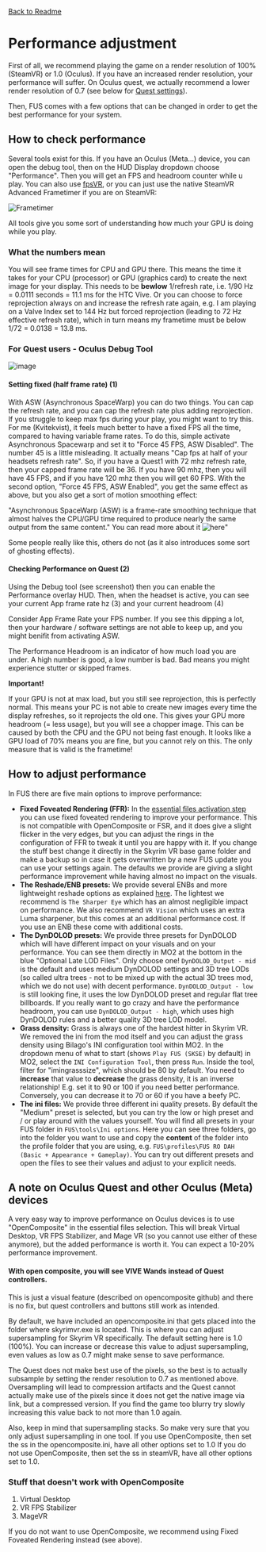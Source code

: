 [Back to Readme](https://github.com/Kvitekvist/FUS/blob/main/README.md)

# Performance adjustment

First of all, we recommend playing the game on a render resolution of 100% (SteamVR) or 1.0 (Oculus). If you have an increased render resolution, your performance will suffer. On Oculus quest, we actually recommend a lower render resolution of 0.7 (see below for [Quest settings](#a-note-on-oculus-quest)).

Then, FUS comes with a few options that can be changed in order to get the best performance for your system.

## How to check performance

Several tools exist for this. If you have an Oculus (Meta...) device, you can open the debug tool, then on the HUD Display dropdown choose "Performance". Then you will get an FPS and headroom counter while u play. You can also use [fpsVR](https://store.steampowered.com/app/908520/fpsVR/), or you can just use the native SteamVR Advanced Frametimer if you are on SteamVR:

![Frametimer](https://github.com/Kvitekvist/FUS/blob/main/images/frametimer.png)

All tools give you some sort of understanding how much your GPU is doing while you play.

### What the numbers mean

You will see frame times for CPU and GPU there. This means the time it takes for your CPU (processor) or GPU (graphics card) to create the next image for your display. This needs to be **bewlow** 1/refresh rate, i.e. 1/90 Hz = 0.0111 seconds = 11.1 ms for the HTC Vive. Or you can choose to force reprojection always on and increase the refresh rate again, e.g. I am playing on a Valve Index set to 144 Hz but forced reprojection (leading to 72 Hz effective refresh rate), which in turn means my frametime must be below 1/72 = 0.0138 = 13.8 ms.

### For Quest users - Oculus Debug Tool
![image](https://github.com/Kvitekvist/FUS/blob/main/images/aws.jpg?raw=true)

#### Setting fixed (half frame rate) (1)

With ASW (Asynchronous SpaceWarp) you can do two things. You can cap the refresh rate, and you can cap the refresh rate plus adding reprojection.
If you struggle to keep max fps during your play, you might want to try this. For me (Kvitekvist), it feels much better to have a fixed FPS all the time, compared to having variable frame rates.
To do this, simple activate Asynchronous Spacewarp and set it to "Force 45 FPS, ASW Disabled". The number 45 is a little misleading. It actually means "Cap fps at half of your headsets refresh rate".
So, if you have a Quest1 with 72 mhz refresh rate, then your capped frame rate will be 36. If you have 90 mhz, then you will have 45 FPS, and if you have 120 mhz then you will get 60 FPS.
With the second option, "Force 45 FPS, ASW Enabled", you get the same effect as above, but you also get a sort of motion smoothing effect:

"Asynchronous SpaceWarp (ASW) is a frame-rate smoothing technique that almost halves the CPU/GPU time required to produce nearly the same output from the same content."
You can read more about it ![here](https://developer.oculus.com/documentation/native/pc/asynchronous-spacewarp/)"

Some people really like this, others do not (as it also introduces some sort of ghosting effects).


#### Checking Performance on Quest (2)

Using the Debug tool (see screenshot) then you can enable the Performance overlay HUD.
Then, when the headset is active, you can see your current App frame rate hz (3) and your current headroom (4)

Consider App Frame Rate your FPS number. If you see this dipping a lot, then your hardware / software settings are not able to keep up, and you might benifit from activating ASW.

The Performance Headroom is an indicator of how much load you are under. A high number is good, a low number is bad. Bad means you might experience stutter or skipped frames.

**Important!** 

If your GPU is not at max load, but you still see reprojection, this is perfectly normal. This means your PC is not able to create new images every time the display refreshes, so it reprojects the old one. This gives your GPU more headroom (= less usage), but you will see a chopper image. This can be caused by both the CPU and the GPU not being fast enough. It looks like a GPU load of 70% means you are fine, but you cannot rely on this. The only measure that is valid is the frametime! 

## How to adjust performance

In FUS there are five main options to improve performance:

* **Fixed Foveated Rendering (FFR):** In the [essential files activation step](https://github.com/Kvitekvist/FUS/wiki/Activate-the-Essential-Files) you can use fixed foveated rendering to improve your performance. This is not compatible with OpenComposite or FSR, and it does give a slight flicker in the very edges, but you can adjust the rings in the configuration of FFR to tweak it until you are happy with it. If you change the stuff best change it directly in the Skyrim VR base game folder and make a backup so in case it gets overwritten by a new FUS update you can use your settings again. The defaults we provide are giving a slight performance improvement while having almost no impact on the visuals.
* **The Reshade/ENB presets:** We provide several ENBs and more lightweight reshade options as explained [here](https://github.com/Kvitekvist/FUS/wiki/Choose-ENB-or-Reshade). The lightest we recommend is `The Sharper Eye` which has an almost negligible impact on performance. We also recommend `VR Vision` which uses an extra Luma sharpener, but this comes at an additional performance cost. If you use an ENB these come with additional costs.
* **The DynDOLOD presets:** We provide three presets for DynDOLOD which will have different impact on your visuals and on your performance. You can see them directly in MO2 at the bottom in the blue "Optional Late LOD Files". Only choose one! `DynDOLOD_Output - mid` is the default and uses medium DynDOLOD settings and 3D tree LODs (so called ultra trees - not to be mixed up with the actual 3D trees mod, which we do not use) with decent performance. `DynDOLOD_Output - low` is still looking fine, it uses the low DynDOLOD preset and regular flat tree billboards. If you really want to go crazy and have the performance headroom, you can use `DynDOLOD_Output - high`, which uses high DynDOLOD rules and a better quality 3D tree LOD model.
* **Grass density:** Grass is always one of the hardest hitter in Skyrim VR. We removed the ini from the mod itself and you can adjust the grass density using Bilago's INI configuration tool within MO2. In the dropdown menu of what to start (shows `Play FUS (SKSE)` by default) in MO2, select the `INI Configuration Tool`, then press `Run`. Inside the tool, filter for "imingrasssize", which should be 80 by default. You need to **increase** that value to **decrease** the grass density, it is an inverse relationship! E.g. set it to 90 or 100 if you need better performance. Conversely, you can decrease it to 70 or 60 if you have a beefy PC.
* **The ini files:** We provide three different ini quality presets. By default the "Medium" preset is selected, but you can try the low or high preset and / or play around with the values yourself. You will find all presets in your FUS folder in `FUS\tools\Ini options`. Here you can see three folders, go into the folder you want to use and copy the **content** of the folder into the profile folder that you are using, e.g. `FUS\profiles\FUS RO DAH (Basic + Appearance + Gameplay)`. You can try out different presets and open the files to see their values and adjust to your explicit needs.

## A note on Oculus Quest and other Oculus (Meta) devices

A very easy way to improve performance on Oculus devices is to use "OpenComposite" in the essential files selection. This will break Virtual Desktop, VR FPS Stabilizer, and Mage VR (so you cannot use either of these anymore), but the added performance is worth it. You can expect a 10-20% performance improvement. 

#### With open composite, you will see VIVE Wands instead of Quest controllers. 
This is just a visual feature (described on opencomposite github) and there is no fix, but quest controllers and buttons still work as intended.

By default, we have included an opencomposite.ini that gets placed into the folder where skyrimvr.exe is located. This is where you can adjust supersampling for Skyrim VR specifically. The default setting here is 1.0 (100%). You can increase or decrease this value to adjust supersampling, even values as low as 0.7 might make sense to save performance.

The Quest does not make best use of the pixels, so the best is to actually subsample by setting the render resolution to 0.7 as mentioned above. Oversampling will lead to compression artifacts and the Quest cannot actually make use of the pixels since it does not get the native image via link, but a compressed version. If you find the game too blurry try slowly increasing this value back to not more than 1.0 again.

Also, keep in mind that supersampling stacks. So make very sure that you only adjust supersampling in one tool.
If you use OpenComposite, then set the ss in the opencomposite.ini, have all other options set to 1.0
If you do not use OpenComposite, then set the ss in steamVR, have all other options set to 1.0.

### Stuff that doesn't work with OpenComposite
1. Virtual Desktop
2. VR FPS Stabilizer
3. MageVR

If you do not want to use OpenComposite, we recommend using Fixed Foveated Rendering instead (see above).